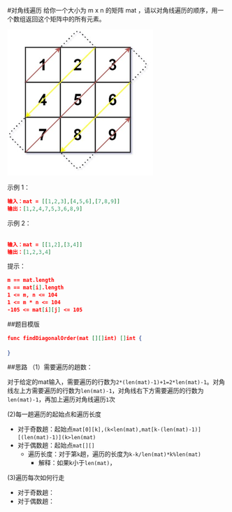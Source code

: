 #对角线遍历
给你一个大小为 m x n 的矩阵 mat ，请以对角线遍历的顺序，用一个数组返回这个矩阵中的所有元素。

![Alt text](diag1-grid.jpg)

示例 1：

```json
输入：mat = [[1,2,3],[4,5,6],[7,8,9]]
输出：[1,2,4,7,5,3,6,8,9]
```


示例 2：
```json

输入：mat = [[1,2],[3,4]]
输出：[1,2,3,4]

```



提示：
```json
m == mat.length
n == mat[i].length
1 <= m, n <= 104
1 <= m * n <= 104
-105 <= mat[i][j] <= 105

```
##题目模版
```json
func findDiagonalOrder(mat [][]int) []int {

}
```

##思路
（1）需要遍历的趟数：

对于给定的mat输入，需要遍历的行数为`2*(len(mat)-1)+1=2*len(mat)-1`。对角线左上方需要遍历的行数为`len(mat)-1`，对角线右下方需要遍历的行数为`len(mat)-1`，再加上遍历对角线遍历`1`次

(2)每一趟遍历的起始点和遍历长度
- 对于奇数趟：起始点`mat[0][k],(k<len(mat),mat[k-(len(mat)-1)][(len(mat)-1)](k>len(mat)`
- 对于偶数趟：起始点`mat[][]`
  - 遍历长度：对于第`k`趟，遍历的长度为`k-k/len(mat)*k%len(mat)`
    - 解释：如果k小于`len(mat)`，

(3)遍历每次如何行走
- 对于奇数趟：
- 对于偶数趟：